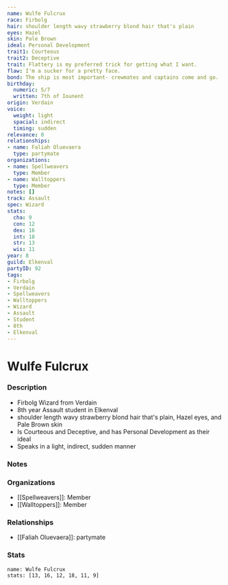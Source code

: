 ```yaml
---
name: Wulfe Fulcrux
race: Firbolg
hair: shoulder length wavy strawberry blond hair that's plain
eyes: Hazel
skin: Pale Brown
ideal: Personal Development
trait1: Courteous
trait2: Deceptive
trait: Flattery is my preferred trick for getting what I want.
flaw: I'm a sucker for a pretty face.
bond: The ship is most important- crewmates and captains come and go.
birthday:
  numeric: 5/7
  written: 7th of Iounent
origin: Verdain
voice:
  weight: light
  spacial: indirect
  timing: sudden
relevance: 0
relationships:
- name: Faliah Oluevaera
  type: partymate
organizations:
- name: Spellweavers
  type: Member
- name: Walltoppers
  type: Member
notes: []
track: Assault
spec: Wizard
stats:
  cha: 9
  con: 12
  dex: 16
  int: 18
  str: 13
  wis: 11
year: 8
guild: Elkenval
partyID: 92
tags:
- Firbolg
- Verdain
- Spellweavers
- Walltoppers
- Wizard
- Assault
- Student
- 8th
- Elkenval
---
```

# Wulfe Fulcrux
### Description
- Firbolg Wizard from Verdain
- 8th year Assault student in Elkenval
- shoulder length wavy strawberry blond hair that's plain, Hazel eyes, and Pale Brown skin
- Is Courteous and Deceptive, and has Personal Development as their ideal
- Speaks in a light, indirect, sudden manner

### Notes

### Organizations
- [[Spellweavers]]: Member
- [[Walltoppers]]: Member

### Relationships
- [[Faliah Oluevaera]]: partymate

### Stats
```statblock
name: Wulfe Fulcrux
stats: [13, 16, 12, 18, 11, 9]
```